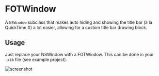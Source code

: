 # FOTWindow

A ```NSWindow``` subclass that makes auto hiding and showing the title bar (à la QuickTime X) a lot easier, allowing for a custom title bar drawing block.

## Usage

Just replace your NSWindow with a FOTWindow. This can be done in your ```.xib``` file (see example project).

![screenshot](https://raw.github.com/insidegui/FOTWindow/master/FOTWindow.gif)